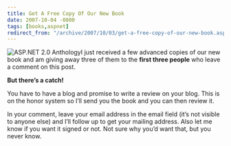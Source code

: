 ```yaml
---
title: Get A Free Copy Of Our New Book
date: 2007-10-04 -0800
tags: [books,aspnet]
redirect_from: "/archive/2007/10/03/get-a-free-copy-of-our-new-book.aspx/"
---
```


![ASP.NET 2.0
Anthology](https://haacked.com/images/haacked_com/WindowsLiveWriter/BuyOurBookAndBecomeAnASP.NETBadAss_12E22/41XDcuGaQrL._AA240_.jpg)I
just received a few advanced copies of our new book and am giving away
three of them to the **first three people** who leave a comment on this
post.

**But there’s a catch!**

You have to have a blog and promise to write a review on your blog. This
is on the honor system so I’ll send you the book and you can then review
it.

In your comment, leave your email address in the email field (it’s not
visible to anyone else) and I’ll follow up to get your mailing address.
Also let me know if you want it signed or not. Not sure why you’d want
that, but you never know.

